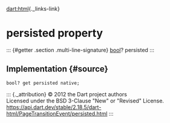 [dart:html](../../dart-html/dart-html-library){._links-link}

persisted property
==================

::: {#getter .section .multi-line-signature}
[bool](../../dart-core/bool-class)? persisted
:::

Implementation {#source}
--------------

``` {.language-dart data-language="dart"}
bool? get persisted native;
```

::: {._attribution}
© 2012 the Dart project authors\
Licensed under the BSD 3-Clause \"New\" or \"Revised\" License.\
<https://api.dart.dev/stable/2.18.5/dart-html/PageTransitionEvent/persisted.html>
:::
